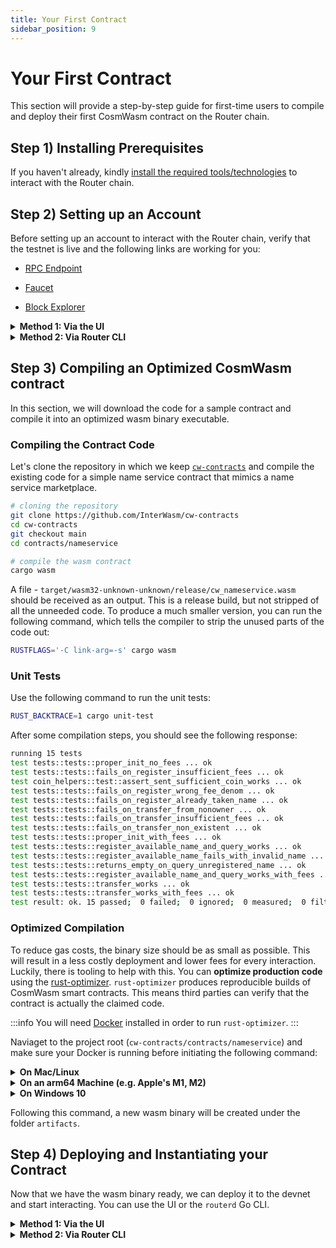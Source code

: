 ```yaml
---
title: Your First Contract
sidebar_position: 9
---
```


# Your First Contract
This section will provide a step-by-step guide for first-time users to compile and deploy their first CosmWasm contract on the Router chain.


## Step 1) Installing Prerequisites
If you haven't already, kindly [install the required tools/technologies](../installing-prerequisites) to interact with the Router chain.


## Step 2) Setting up an Account
Before setting up an account to interact with the Router chain, verify that the testnet is live and the following links are working for you:

-   [RPC Endpoint](https://lcd.testnet.routerchain.dev)

-   [Faucet](https://faucet.routerprotocol.com/)

-   [Block Explorer](https://explorer.testnet.routerchain.dev)

<details>
<summary><b>Method 1: Via the UI</b></summary>

**Step 1)** Go directly to the [Router station](https://station.routerprotocol.com/) and click on **Add account**.

<center><img src={require('./img/setting-up-an-account/step-1.png').default} alt="Step 1" style={{width: 300, marginBottom: 12}}/></center>

**Step 2)** Click on the refresh button on the right-hand side of the **Mnemonic** textbox to generate a new mnemonic.

<center><img src={require('./img/setting-up-an-account/step-2.png').default} alt="Step 2" style={{width: 500, marginBottom: 12}}/></center>


**Step 3)** Click on the **Add** button to create a new account.
<center><img src={require('./img/setting-up-an-account/step-3.png').default} alt="Step 3" style={{width: 500, marginBottom: 12}}/></center>


Following this step, a new account will be created and displayed under the **Accounts** section.
<center><img src={require('./img/setting-up-an-account/check-your-account.png').default} alt="Accounts" style={{width: 300, marginBottom: 12}}/></center>

**Step 4)** Now, you can go to this [faucet](https://faucet.routerprotocol.com/) to get some devnet tokens on the address generated in the previous step. 
</details>

<details>
<summary><b>Method 2: Via Router CLI</b></summary>

If you are more comfortable with CLI commands and you will be deploying contracts directly using the CLI, this method should be preferred. Before starting, ensure that you have `routerd` installed and updated to the latest version. If not, follow the guide given [here](../routerd#quick-start) to install `routerd`. Now, to set up a wallet using CLI, follow these steps:

**Step 1)** Set up a wallet address using the following command:
```bash
routerd keys add wallet
```

**Step 2)** After running this command, you'll be asked for a keyring passphrase. Use `12345678` as the passphrase.

After entering the passphrase, you should be shown the following response:
```bash
- name: wallet
  type: local
  address: router1ssd4ws47d0mz8vat6z4jzg69ezq8y6s6kkk25q
  pubkey: '{"@type":"/routerprotocol.routerchain.crypto.ethsecp256k1.PubKey","key":"A7H6PeN9c+b7NY+/op3TWf44IEsa14vC70U9dFzSSYW6"}'
  mnemonic: ""

**Important** write this mnemonic phrase in a safe place.

It is the only way to recover your account if you ever forget your password.

state maple method glory expire draw eagle motor you kiss legend wild permit tank stumble seminar flag urge whisper edit arrow potato peasant height
```

**Step 3)** Now, you can go to this [faucet](https://faucet.routerprotocol.com/) to get some devnet tokens on the address generated in the previous step.

**Step 4) [Optional]** Add this account to the [Router station](https://station.routerprotocol.com/) by clicking on "Add account" and entering your mnemonic.
</details>


## Step 3) Compiling an Optimized CosmWasm contract

In this section, we will download the code for a sample contract and compile it into an optimized wasm binary executable.

### Compiling the Contract Code

Let's clone the repository in which we keep [`cw-contracts`](https://github.com/deus-labs/cw-contracts) and compile the existing code for a simple name service contract that mimics a name service marketplace.

```bash
# cloning the repository
git clone https://github.com/InterWasm/cw-contracts
cd cw-contracts
git checkout main
cd contracts/nameservice

# compile the wasm contract
cargo wasm
```

A file - `target/wasm32-unknown-unknown/release/cw_nameservice.wasm` should be received as an output. This is a release build, but not stripped of all the unneeded code. To produce a much smaller version, you can run the following command, which tells the compiler to strip the unused parts of the code out:
```bash
RUSTFLAGS='-C link-arg=-s' cargo wasm
```

### Unit Tests

Use the following command to run the unit tests:
```bash
RUST_BACKTRACE=1 cargo unit-test
```
After some compilation steps, you should see the following response:
```bash
running 15 tests
test tests::tests::proper_init_no_fees ... ok
test tests::tests::fails_on_register_insufficient_fees ... ok
test coin_helpers::test::assert_sent_sufficient_coin_works ... ok
test tests::tests::fails_on_register_wrong_fee_denom ... ok
test tests::tests::fails_on_register_already_taken_name ... ok
test tests::tests::fails_on_transfer_from_nonowner ... ok
test tests::tests::fails_on_transfer_insufficient_fees ... ok
test tests::tests::fails_on_transfer_non_existent ... ok
test tests::tests::proper_init_with_fees ... ok
test tests::tests::register_available_name_and_query_works ... ok
test tests::tests::register_available_name_fails_with_invalid_name ... ok
test tests::tests::returns_empty_on_query_unregistered_name ... ok
test tests::tests::register_available_name_and_query_works_with_fees ... ok
test tests::tests::transfer_works ... ok
test tests::tests::transfer_works_with_fees ... ok
test result: ok. 15 passed;  0 failed;  0 ignored;  0 measured;  0 filtered out;
```

### Optimized Compilation

To reduce gas costs, the binary size should be as small as possible. This will result in a less costly deployment and lower fees for every interaction. Luckily, there is tooling to help with this. You can **optimize production code** using the [rust-optimizer](https://github.com/CosmWasm/rust-optimizer). `rust-optimizer` produces reproducible builds of CosmWasm smart contracts. This means third parties can verify that the contract is actually the claimed code.

:::info
You will need [Docker](https://www.docker.com/) installed in order to run `rust-optimizer`.
:::

Naviaget to the project root (`cw-contracts/contracts/nameservice`) and make sure your Docker is running before initiating the following command:

<details>
<summary><b>On Mac/Linux</b></summary>

```bash
docker run --rm -v "$(pwd)":/code \
  --mount type=volume,source="$(basename "$(pwd)")_cache",target=/code/target \
  --mount type=volume,source=registry_cache,target=/usr/local/cargo/registry \
  cosmwasm/workspace-optimizer:0.12.13
```

</details>

<details>
<summary><b>On an arm64 Machine (e.g. Apple's M1, M2)</b></summary>

```bash
docker run --rm -v "$(pwd)":/code \
  --mount type=volume,source="$(basename "$(pwd)")_cache",target=/code/target \
  --mount type=volume,source=registry_cache,target=/usr/local/cargo/registry \
  cosmwasm/workspace-optimizer-arm64:0.12.13
```

</details>

<details>
<summary><b>On Windows 10</b></summary>

```bash
docker run --rm -v ${pwd}:/code `
  --mount type=volume,source="$("$(Split-Path -Path $pwd -Leaf)")_cache",target=/code/target `
  --mount type=volume,source=registry_cache,target=/usr/local/cargo/registry `
  cosmwasm/rust-optimizer:0.12.13e
```

</details>

Following this command, a new wasm binary will be created under the folder `artifacts`.

## Step 4) Deploying and Instantiating your Contract
Now that we have the wasm binary ready, we can deploy it to the devnet and start interacting. You can use the UI or the `routerd` Go CLI.

<details>
<summary><b>Method 1: Via the UI</b></summary>

### Deploying and Instantiating the Contract
**Step 1)** Go to the [Router station](https://station.routerprotocol.com/) and click on **Add contract**.

<center><img src={require('./img/deploying-a-contract/step-1.png').default} alt="Step 1" style={{width: 300, marginBottom: 12}}/></center>

**Step 2)** Choose the **From file** option and upload your `cw_nameservice.wasm`  file.

<center><img src={require('./img/deploying-a-contract/step-2.png').default} alt="Step 2" style={{width: 500, marginBottom: 12}}/></center>

**Step 3)** Add a label and the following instantiation message:
```bash
{"purchase_price":{"amount":"100","denom":"router"},"transfer_price":{"amount":"999","denom":"router"}}
```

**Step 4)** Click on the **Upload and Instantiate** button.
<center><img src={require('./img/deploying-a-contract/step-4.png').default} alt="Step 4" style={{width: 300, marginBottom: 12}}/></center>

:::caution
Please do not cancel/refresh while the contract gets deployed and instantiated. 
:::

---
### Instantiating an Already Deployed Contract
**Step 1)** Go to the [Router station](https://station.routerprotocol.com/) and click on **Add contract**.

**Step 2)** Choose the **From code** option and add your contract Code Id.
<center><img src={require('./img/instantiating-a-contract/step-2.png').default} alt="Step 2" style={{width: 500, marginBottom: 12}}/></center>

**Step 3)** Add a label and your instantiation message and click on the **Instantiate** button.
<center><img src={require('./img/instantiating-a-contract/step-3.png').default} alt="Step 3" style={{width: 300, marginBottom: 12}}/></center>

Following this step, your newly instantiated contract will be visible under the **Contracts** section.
<center><img src={require('./img/instantiating-a-contract/checking-the-contract.png').default} alt="Checking the contract" style={{width: 300, marginBottom: 12}}/></center>


</details>



<details>
<summary><b>Method 2: Via Router CLI</b></summary>

### Part 1 - Deploying the Contract

**Step 1)** Store the bytecode on the Router chain and acquire the Code Id. The Code Id will later be used to create an instance of the cw_namespace contract.

```bash
RES=$(routerd tx wasm store cw_nameservice.wasm --from wallet --node https://tm.rpc.testnet.routerchain.dev:443 --chain-id router-1 --gas-prices 225000router --gas auto --gas-adjustment 1.3 -y --output json -b block)
# The response contains the Code Id of the uploaded wasm binary.
echo  $RES
```

**Step 2)** Check the list of contracts instantiated using the Code Id above.

```bash
routerd query wasm list-contract-by-code <your-code-id> --node https://tm.rpc.testnet.routerchain.dev:443 --output json
```

The response should be an empty list, as we have not instantiated any contract yet:
```bash
{"contracts":[],"pagination":{"next_key":null,"total":"0"}}
```

**Step 3)** Before we instantiate a contract with the Code Id and interact with it, let us check if the code stored on the blockchain is indeed the cw_namespace.wasm binary we uploaded.
```bash
# Download the wasm binary from the chain and compare it to the original one
routerd query wasm code <your-code-id> --node https://tm.rpc.testnet.routerchain.dev:443 download.wasm
# The two binaries should be identical (first change directory to go the to the folder which has the cw_nameservice.wasm file, then run the following command)
diff cw_nameservice.wasm download.wasm
```

---

### Part 2 - Instantiating the Contract

**Step 1)** Prepare the instantiation message

```bash
INIT='{"purchase_price":{"amount":"100","denom":"router"},"transfer_price":{"amount":"999","denom":"router"}}'
```

**Step 2)** Instantiate the contract
```bash
NODE=(--node https://tm.rpc.testnet.routerchain.dev:443)
TXFLAG=($NODE --chain-id router-1 --gas-prices 225000router --gas auto --gas-adjustment 1.3)
routerd tx wasm instantiate <your-code-id>  "$INIT" --from wallet --label "name service"  $TXFLAG -y --no-admin
```
**Step 3)** After running the aforementioned command, you'll be asked for a keyring passphrase. Use `12345678` as the passphrase.

Upon instantiation, the `cw_nameservice` contract will store the instantiation message data in the contract's storage with the storage key **config**.

</details>